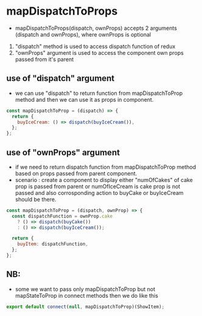 # mapDispatchToProps

- mapDispatchToProps(dispatch, ownProps) accepts 2 arguments (dispatch and ownProps), where ownProps is optional

1. "dispatch" method is used to access dispatch function of redux
2. "ownProps" argument is used to access the component own props passed from it's parent

## use of "dispatch" argument

- we can use "dispatch" to return function from mapDispatchToProp method and then we can use it as props in component.

```js
const mapDispatchToProp = (dispatch) => {
  return {
    buyIceCream: () => dispatch(buyIceCream()),
  };
};
```

## use of "ownProps" argument

- if we need to return dispatch function from mapDispatchToProp method based on props passed from parent component.
- scenario : create a component to display either "numOfCakes" of cake prop is passed from parent or numOfIceCream is cake prop is not passed and also corrosponding action to buyCake or buyIceCream should be there.

```js
const mapDispatchToProp = (dispatch, ownProp) => {
  const dispatchFunction = ownProp.cake
    ? () => dispatch(buyCake())
    : () => dispatch(buyIceCream());

  return {
    buyItem: dispatchFunction,
  };
};
```

## NB:

- some we want to pass only mapDispatchToProp but not mapStateToProp in connect methods then we do like this

```js
export default connect(null, mapDispatchToProp)(ShowItem);
```
